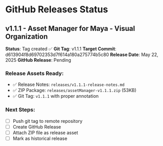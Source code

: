 # GitHub Releases Status

## v1.1.1 - Asset Manager for Maya - Visual Organization

**Status**: Tag created ✅
**Git Tag**: v1.1.1 
**Target Commit**: d613904f8d69702353d7f614a180a275774b5c80
**Release Date**: May 22, 2025
**GitHub Release**: Pending

### Release Assets Ready:
- ✅ Release Notes: `releases/v1.1.1-release-notes.md`
- ✅ ZIP Package: `releases/assetManager-v1.1.1.zip` (53KB)
- ✅ Git Tag: `v1.1.1` with proper annotation

### Next Steps:
- [ ] Push git tag to remote repository
- [ ] Create GitHub Release
- [ ] Attach ZIP file as release asset
- [ ] Mark as historical release